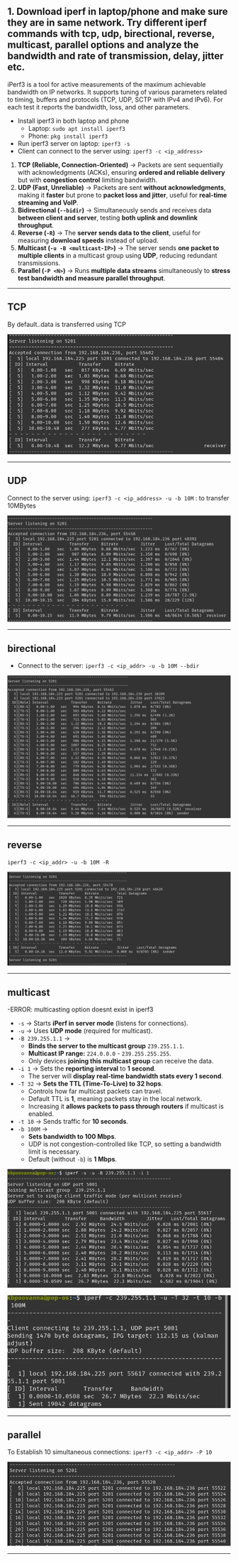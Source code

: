 ## 1. Download iperf in laptop/phone and make sure they are in same network. Try different iperf commands with tcp, udp, birectional, reverse, multicast, parallel options and analyze the bandwidth and rate of transmission, delay, jitter etc.

iPerf3 is a tool for active measurements of the maximum achievable bandwidth on IP networks. It supports tuning of various parameters related to timing, buffers and protocols (TCP, UDP, SCTP with IPv4 and IPv6). For each test it reports the bandwidth, loss, and other parameters.

- Install iperf3 in both laptop and phone
  - Laptop: `sudo apt install iperf3`
  - Phone: `pkg install iperf3`
- Run iperf3 server on laptop: `iperf3 -s`
- Client can connect to the server using: `iperf3 -c <ip_address>`

1. **TCP (Reliable, Connection-Oriented)** → Packets are sent sequentially with acknowledgments (ACKs), ensuring **ordered and reliable delivery** but with **congestion control** limiting bandwidth.
2. **UDP (Fast, Unreliable)** → Packets are sent **without acknowledgments**, making it **faster** but prone to **packet loss and jitter**, useful for **real-time streaming and VoIP**.
3. **Bidirectional (`--bidir`)** → Simultaneously sends and receives data **between client and server**, testing **both uplink and downlink throughput**.
4. **Reverse (`-R`)** → The **server sends data to the client**, useful for measuring **download speeds** instead of upload.
5. **Multicast (`-u -B <multicast-IP>`)** → The server sends **one packet to multiple clients** in a multicast group using **UDP**, reducing redundant transmissions.
6. **Parallel (`-P <N>`)** → Runs **multiple data streams** simultaneously to **stress test bandwidth and measure parallel throughput**.

---

## TCP

By default..data is transferred using TCP 

![](./img/Pasted%20image%2020250316155327.webp)

---

## UDP

Connect to the server using: `iperf3 -c <ip_address> -u -b 10M` : to transfer 10MBytes

![](./img/Pasted%20image%2020250316155851.webp)

---

## birectional

- Connect to the server: `iperf3 -c <ip_addr> -u -b 10M --bdir`

![](./img/Pasted%20image%2020250316160102.webp)

---

## reverse

`iperf3 -c <ip_addr> -u -b 10M -R`

![](./img/Pasted%20image%2020250316160232.webp)

---

## multicast
-ERROR:  multicasting option doesnt exist in iperf3

- `-s` → Starts **iPerf in server mode** (listens for connections).
- `-u` → Uses **UDP mode** (required for multicast).
- `-B 239.255.1.1` →
    - **Binds the server to the multicast group** `239.255.1.1`.
    - **Multicast IP range:** `224.0.0.0` - `239.255.255.255`.
    - Only devices **joining this multicast group** can receive the data.
- `-i 1` → Sets the **reporting interval** to **1 second**.
    - The server will **display real-time bandwidth stats every 1 second**.
- `-T 32` → **Sets the TTL (Time-To-Live) to 32 hops**.
    - Controls how far multicast packets can travel.
    - Default TTL is **1**, meaning packets stay in the local network.
    - Increasing it **allows packets to pass through routers** if multicast is enabled.
- `-t 10` → Sends traffic for **10 seconds**.
- `-b 100M` →
    - **Sets bandwidth to 100 Mbps**.
    - UDP is not congestion-controlled like TCP, so setting a bandwidth limit is necessary.
    - Default (without `-b`) is **1 Mbps**.
    
![](./img/Pasted%20image%2020250316162301.webp)

![](./img/Pasted%20image%2020250316162322.webp)

---

## parallel
To Establish 10 simultaneous connections: `iperf3 -c <ip_addr> -P 10`

![](./img/Pasted%20image%2020250316160801.webp)

---
